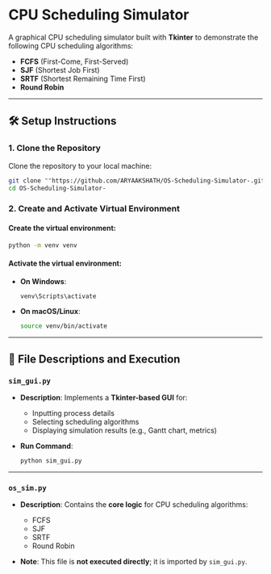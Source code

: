 # CPU Scheduling Simulator

A graphical CPU scheduling simulator built with **Tkinter** to demonstrate the following CPU scheduling algorithms:

- **FCFS** (First-Come, First-Served)  
- **SJF** (Shortest Job First)  
- **SRTF** (Shortest Remaining Time First)  
- **Round Robin**

---

## 🛠️ Setup Instructions

### 1. Clone the Repository

Clone the repository to your local machine:

```bash
git clone ""https://github.com/ARYAAKSHATH/OS-Scheduling-Simulator-.git
cd OS-Scheduling-Simulator-
````

### 2. Create and Activate Virtual Environment

#### Create the virtual environment:

```bash
python -m venv venv
```

#### Activate the virtual environment:

* **On Windows**:

  ```bash
  venv\Scripts\activate
  ```

* **On macOS/Linux**:

  ```bash
  source venv/bin/activate
  ```

---

## 📁 File Descriptions and Execution

### `sim_gui.py`

* **Description**: Implements a **Tkinter-based GUI** for:

  * Inputting process details
  * Selecting scheduling algorithms
  * Displaying simulation results (e.g., Gantt chart, metrics)

* **Run Command**:

  ```bash
  python sim_gui.py
  ```

---

### `os_sim.py`

* **Description**: Contains the **core logic** for CPU scheduling algorithms:

  * FCFS
  * SJF
  * SRTF
  * Round Robin

* **Note**: This file is **not executed directly**; it is imported by `sim_gui.py`.
